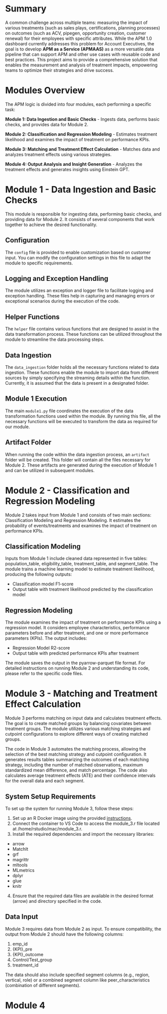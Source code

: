 # Summary

A common challenge across multiple teams: measuring the impact of various treatments (such as sales plays, certifications, planning processes) on outcomes (such as ACV, pipegen, opportunity creation, customer renewal) for their employees with specific attributes. While the APM 1.0 dashboard currently addresses this problem for Account Executives, the goal is to develop **APM as a Service (APMAAS)** as a more versatile data pipeline that can support APM and other use cases with reusable code and best practices. This project aims to provide a comprehensive solution that enables the measurement and analysis of treatment impacts, empowering teams to optimize their strategies and drive success.

# Modules Overview

The APM logic is divided into four modules, each performing a specific task:

**Module 1: Data Ingestion and Basic Checks** - Ingests data, performs basic checks, and provides data for Module 2.


**Module 2: Classification and Regression Modeling** - Estimates treatment likelihood and examines the impact of treatment on performance KPIs.


**Module 3: Matching and Treatment Effect Calculation** - Matches data and analyzes treatment effects using various strategies.


**Module 4: Output Analysis and Insight Generation** - Analyzes the treatment effects and generates insights using Einstein GPT.


# Module 1 - Data Ingestion and Basic Checks

This module is responsible for ingesting data, performing basic checks, and providing data for Module 2. It consists of several components that work together to achieve the desired functionality.

## Configuration
The `config` file is provided to enable customization based on customer input. You can modify the configuration settings in this file to adapt the module to specific requirements.

## Logging and Exception Handling
The module utilizes an exception and logger file to facilitate logging and exception handling. These files help in capturing and managing errors or exceptional scenarios during the execution of the code.

## Helper Functions
The `helper` file contains various functions that are designed to assist in the data transformation process. These functions can be utilized throughout the module to streamline the data processing steps.

## Data Ingestion
The `data_ingestion` folder holds all the necessary functions related to data ingestion. These functions enable the module to import data from different sources by simply specifying the streaming details within the function. Currently, it is assumed that the data is present in a designated folder.

## Module 1 Execution
The main `module1.py` file coordinates the execution of the data transformation functions used within the module. By running this file, all the necessary functions will be executed to transform the data as required for our module.

## Artifact Folder
When running the code within the data ingestion process, an `artifact` folder will be created. This folder will contain all the files necessary for Module 2. These artifacts are generated during the execution of Module 1 and can be utilized in subsequent modules.

# Module 2 - Classification and Regression Modeling

Module 2 takes input from Module 1 and consists of two main sections: Classification Modeling and Regression Modeling. It estimates the probability of events/treatments and examines the impact of treatment on performance KPIs.

## Classification Modeling

Inputs from Module 1 include cleaned data represented in five tables: population_table, eligibility_table, treatment_table, and segment_table. The module trains a machine learning model to estimate treatment likelihood, producing the following outputs:

* Classification model F1-score
* Output table with treatment likelihood predicted by the classification model

## Regression Modeling

The module examines the impact of treatment on performance KPIs using a regression model. It considers employee characteristics, performance parameters before and after treatment, and one or more performance parameters (KPIs). The output includes:

* Regression Model R2-score
* Output table with predicted performance KPIs after treatment

The module saves the output in the pyarrow-parquet file format.
For detailed instructions on running Module 2 and understanding its code, please refer to the specific code files.

# Module 3 - Matching and Treatment Effect Calculation

Module 3 performs matching on input data and calculates treatment effects. The goal is to create matched groups by balancing covariates between treatment groups. The module utilizes various matching strategies and cutpoint configurations to explore different ways of creating matched groups.

The code in Module 3 automates the matching process, allowing the selection of the best matching strategy and cutpoint configuration. It generates results tables summarizing the outcomes of each matching strategy, including the number of matched observations, maximum standardized mean difference, and match percentage. The code also calculates average treatment effects (ATE) and their confidence intervals for the overall data and each segment.

## System Setup Requirements

To set up the system for running Module 3, follow these steps:

1. Set up an R Docker image using the provided [instructions](https://git.soma.salesforce.com/Business-Data-Science/gsi-predictive-enablement/tree/master/src/sql/production/apm-as-a-service/docker).
2. Connect the container to VS Code to access the module_3.r file located at /home/rstudio/mac/module_3.r.
3. Install the required dependencies and import the necessary libraries:

  * arrow
  * MatchIt
  * grf
  * magrittr
  * mltools
  * MLmetrics
  * dplyr
  * glue
  * knitr

4. Ensure that the required data files are available in the desired format (arrow) and directory specified in the code.

## Data Input

Module 3 requires data from Module 2 as input. To ensure compatibility, the output from Module 2 should have the following columns:

1. emp_id
2. {KPI}_pre
3. {KPI}_outcome
4. Control/Test_group
5. treatment_id

The data should also include specified segment columns (e.g., region, vertical, role) or a combined segment column like peer_characteristics (combination of different segments).

# Module 4

